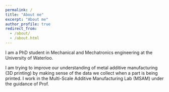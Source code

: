 ```yaml
---
permalink: /
title: "About me"
excerpt: "About me"
author_profile: true
redirect_from: 
  - /about/
  - /about.html
---
```


I am a PhD student in Mechanical and Mechatronics engineering at the University of Waterloo.

I am trying to improve our understanding of metal additive manufacturing (3D printing) by making sense of the data we collect when a part is being printed. I work in the Multi-Scale Additive Manufacturing Lab (MSAM) under the guidance of Prof. 
